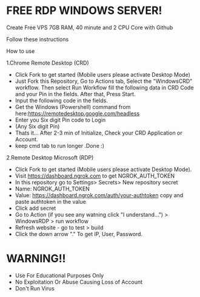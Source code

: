 # FREE RDP WINDOWS SERVER!

Create Free VPS 7GB RAM, 40 minute and 2 CPU Core with Github 
 

Follow these instructions

How to use

1.Chrome Remote Desktop (CRD)

 + Click Fork to get started (Mobile users please activate Desktop Mode)
 + Just Fork this Repository, Go to Actions tab, Select the "WindowsCRD" workflow. Then select Run Workflow fill the following data in CRD Code and your Pin in the fields. After that, Press Start.
 + Input the following code in the fields.
 + Get the Windows (Powershell) command from here:<https://remotedesktop.google.com/headless>
 + Enter you Six digit Pin code to Login
 + (Any Six digit Pin)
 + Thats it... After 2-3 min of Initialize, Check your CRD Application or Account.
 + keep cmd tab to run longer
.Done :)

2.Remote Desktop Microsoft (RDP)

 + Click Fork to get started (Mobile users please activate Desktop Mode).
 + Visit https://dashboard.ngrok.com to get NGROK_AUTH_TOKEN
 + In this repository go to Settings> Secrets> New repository secret 
 + Name: NGROK_AUTH_TOKEN
 + Value: https://dashboard.ngrok.com/auth/your-authtoken copy and paste authtoken in the value
 + Click add secret
 + Go to Action (if you see any watning click "I understand...") > WindowsRDP > run workflow
 + Refresh website - go to test > build
 + Click the down arrow "." To get IP, User, Password.
 # WARNING!!
 + Use For Educational Purposes Only
 + No Exploitation Or Abuse Causing Loss of Account
 + Don't Run Virus

